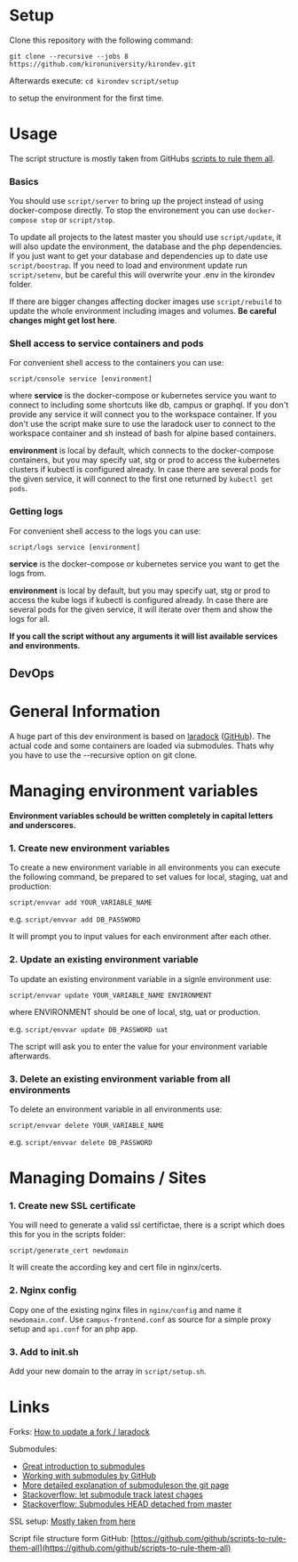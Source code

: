 # Setup

Clone this repository with the following command:

`git clone --recursive --jobs 8 https://github.com/kironuniversity/kirondev.git`

Afterwards execute:
`cd kirondev`
`script/setup` 

to setup the environment for the first time.

# Usage

The script structure is mostly taken from GitHubs [scripts to rule them all](https://github.com/github/scripts-to-rule-them-all).

### Basics

You should use `script/server`  to bring up the project instead of using docker-compose directly. To stop the environement you can use `docker-compose stop` or `script/stop`.

To update all projects to the latest master you should use `script/update`, it will also update the environment, the database and the php dependencies. If you just want to get your database and dependencies up to date use `script/boostrap`. If you need to load and environment update run `script/setenv`, but be careful this will overwrite your .env in the kirondev folder.

If there are bigger changes affecting docker images use `script/rebuild` to update the whole environment including images and volumes. **Be careful changes might get lost here**.

### Shell access to service containers and pods

For convenient shell access to the containers you can use:

`script/console service [environment]`

where **service** is the docker-compose or kubernetes service you want to connect to including some shortcuts like db, campus or graphql. If you don't provide any service it will connect you to the workspace container. If you don't use the script make sure to use the laradock user to connect to the workspace container and sh instead of bash for alpine based containers.

**environment** is local by default, which connects to the docker-compose containers, but you may specify uat, stg or prod to access the kubernetes clusters if kubectl is configured already. In case there are several pods for the given service, it will connect to the first one returned by `kubectl get pods`.


### Getting logs

For convenient shell access to the logs you can use:

`script/logs service [environment]`

**service** is the docker-compose or kubernetes service you want to get the logs from.

**environment** is local by default, but you may specify uat, stg or prod to access the kube logs if kubectl is configured already. In case there are several pods for the given service, it will iterate over them and show the logs for all.

**If you call the script without any arguments it will list available services and environments.**


## DevOps

# General Information
A huge part of this dev environment is based on [laradock](http://laradock.io/) ([GitHub](https://github.com/laradock/laradock)).
The actual code and some containers are loaded via submodules. Thats why you have to use the --recursive option on git clone.

# Managing environment variables

**Environment variables schould be written completely in capital letters and underscores.**

### 1. Create new environment variables

To create a new environment variable in all environments you can execute the following command, be prepared to set values for local, staging, uat and production:

`script/envvar add YOUR_VARIABLE_NAME` 

e.g. `script/envvar add DB_PASSWORD`

It will prompt you to input values for each environment after each other.

### 2. Update an existing environment variable

To update an existing environment variable in a signle environment use: 

`script/envvar update YOUR_VARIABLE_NAME ENVIRONMENT`

where ENVIRONMENT should be one of local, stg, uat or production.

e.g. `script/envvar update DB_PASSWORD uat`

The script will ask you to enter the value for your environment variable afterwards.

### 3. Delete an existing environment variable from all environments

To delete an environment variable in all environments use:

`script/envvar delete YOUR_VARIABLE_NAME`

e.g. `script/envvar delete DB_PASSWORD`


# Managing Domains / Sites

###  1. Create new SSL certificate

You will need to generate a valid ssl certifictae, there is a script which does this for you in the scripts folder:

`script/generate_cert newdomain`

It will create the according key and cert file in nginx/certs.

### 2. Nginx config

Copy one of the existing nginx files in `nginx/config` and name it `newdomain.conf`. Use `campus-frontend.conf` as source  for a simple proxy setup and `api.conf` for an php app.


### 3. Add to init.sh

Add your new domain to the array in `script/setup.sh`.

# Links
Forks: [How to update a fork / laradock](https://www.atlassian.com/git/articles/git-forks-and-upstreams)

Submodules:

- [Great introduction to submodules](http://www.vogella.com/tutorials/GitSubmodules/article.html)
- [Working with submodules by GitHub](https://github.com/blog/2104-working-with-submodules)
- [More detailed explanation of submoduleson the git page](https://git-scm.com/book/en/v2/Git-Tools-Submodules)
- [Stackoverflow: let submodule track latest chages](https://stackoverflow.com/questions/9189575/git-submodule-tracking-latest)
- [Stackoverflow: Submodules HEAD detached from master](https://stackoverflow.com/questions/18770545/why-is-my-git-submodule-head-detached-from-master)

SSL setup: [Mostly taken from here](https://gist.github.com/jed/6147872)

Script file structure form GitHub: [https://github.com/github/scripts-to-rule-them-all](https://github.com/github/scripts-to-rule-them-all)

 
